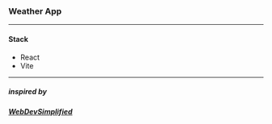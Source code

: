 ### Weather App

---

#### Stack

- React
- Vite

---

##### inspired by

##### [WebDevSimplified][link]

[link]: https://github.com/WebDevSimplified/js-weather-app
